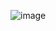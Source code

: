 ![image](https://github.com/SlowPotato/PUBG-Mobile/assets/152599873/4d21357f-e0ad-46dc-8f85-ab3dcd4a3762)
